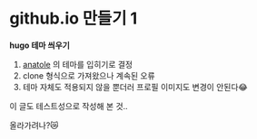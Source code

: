 # github.io 만들기 1

**hugo 테마 씌우기**



1. [anatole](https://themes.gohugo.io/anatole/) 의 테마를 입히기로 결정
2. clone 형식으로 가져왔으나 계속된 오류 
3. 테마 자체도 적용되지 않을 뿐더러 프로필 이미지도 변경이 안된다&#128514;



이 글도 테스트성으로 작성해 본 것..

올라가려나?😿

